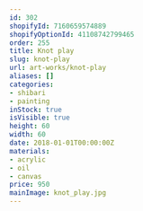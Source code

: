 ```yaml
---
id: 302
shopifyId: 7160659574889
shopifyOptionId: 41108742799465
order: 255
title: Knot play
slug: knot-play
url: art-works/knot-play
aliases: []
categories:
- shibari
- painting
inStock: true
isVisible: true
height: 60
width: 60
date: 2018-01-01T00:00:00Z
materials:
- acrylic
- oil
- canvas
price: 950
mainImage: knot_play.jpg
---
```

